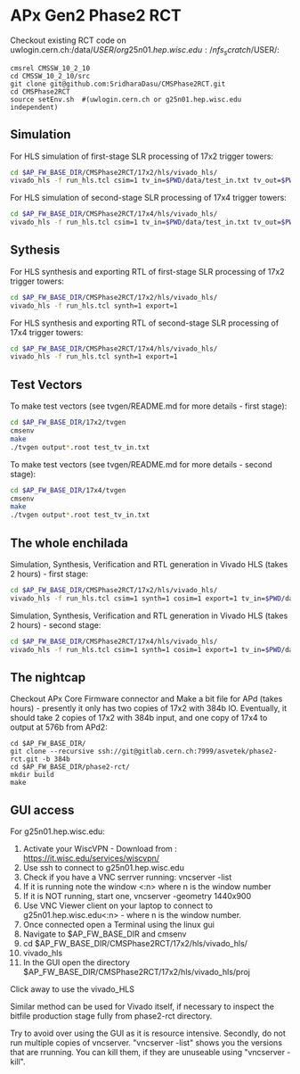 # APx Gen2 Phase2 RCT

Checkout existing RCT code on uwlogin.cern.ch:/data/$USER/ or g25n01.hep.wisc.edu:/nfs_scratch/$USER/:
```
cmsrel CMSSW_10_2_10
cd CMSSW_10_2_10/src
git clone git@github.com:SridharaDasu/CMSPhase2RCT.git
cd CMSPhase2RCT
source setEnv.sh  #(uwlogin.cern.ch or g25n01.hep.wisc.edu independent)
```

## Simulation

For HLS simulation of first-stage SLR processing of 17x2 trigger towers:
```bash
cd $AP_FW_BASE_DIR/CMSPhase2RCT/17x2/hls/vivado_hls/
vivado_hls -f run_hls.tcl csim=1 tv_in=$PWD/data/test_in.txt tv_out=$PWD/data/test_out.txt tv_ref=$PWD/data/test_out_ref.txt
```

For HLS simulation of second-stage SLR processing of 17x4 trigger towers:
```bash
cd $AP_FW_BASE_DIR/CMSPhase2RCT/17x4/hls/vivado_hls/
vivado_hls -f run_hls.tcl csim=1 tv_in=$PWD/data/test_in.txt tv_out=$PWD/data/test_out.txt tv_ref=$PWD/data/test_out_ref.txt
```

## Sythesis

For HLS synthesis and exporting RTL of first-stage SLR processing of 17x2 trigger towers:
```bash
cd $AP_FW_BASE_DIR/CMSPhase2RCT/17x2/hls/vivado_hls/
vivado_hls -f run_hls.tcl synth=1 export=1 
```
For HLS synthesis and exporting RTL of second-stage SLR processing of 17x4 trigger towers:
```bash
cd $AP_FW_BASE_DIR/CMSPhase2RCT/17x4/hls/vivado_hls/
vivado_hls -f run_hls.tcl synth=1 export=1 
```

## Test Vectors

To make test vectors (see tvgen/README.md for more details - first stage):
```bash
cd $AP_FW_BASE_DIR/17x2/tvgen
cmsenv
make
./tvgen output*.root test_tv_in.txt
```
To make test vectors (see tvgen/README.md for more details - second stage):
```bash
cd $AP_FW_BASE_DIR/17x4/tvgen
cmsenv
make
./tvgen output*.root test_tv_in.txt
```

## The whole enchilada

Simulation, Synthesis, Verification and RTL generation in Vivado HLS (takes 2 hours) - first stage:
```bash
cd $AP_FW_BASE_DIR/CMSPhase2RCT/17x2/hls/vivado_hls/
vivado_hls -f run_hls.tcl csim=1 synth=1 cosim=1 export=1 tv_in=$PWD/data/test_in.txt tv_out=$PWD/data/test_out.txt tv_ref=$PWD/data/test_out_ref.txt
```
Simulation, Synthesis, Verification and RTL generation in Vivado HLS (takes 2 hours) - second stage:
```bash
cd $AP_FW_BASE_DIR/CMSPhase2RCT/17x4/hls/vivado_hls/
vivado_hls -f run_hls.tcl csim=1 synth=1 cosim=1 export=1 tv_in=$PWD/data/test_in.txt tv_out=$PWD/data/test_out.txt tv_ref=$PWD/data/test_out_ref.txt
```

## The nightcap

Checkout APx Core Firmware connector and Make a bit file for APd (takes hours) - presently it only has two copies of 17x2 with 384b IO. Eventually, it should take 2 copies of 17x2 with 384b input, and one copy of 17x4 to output at 576b from APd2:
```
cd $AP_FW_BASE_DIR/
git clone --recursive ssh://git@gitlab.cern.ch:7999/asvetek/phase2-rct.git -b 384b
cd $AP_FW_BASE_DIR/phase2-rct/
mkdir build
make
```

## GUI access

For g25n01.hep.wisc.edu: 

1) Activate your WiscVPN - Download from : https://it.wisc.edu/services/wiscvpn/
2) Use ssh to connect to g25n01.hep.wisc.edu
3) Check if you have a VNC serrver running:  vncserver -list
4) If it is running note the window <:n> where n is the window number
5) If it is NOT running, start one, vncserver -geometry 1440x900
6) Use VNC Viewer client on your laptop to connect to g25n01.hep.wisc.edu<:n> - where n is the window number.
6) Once connected open a Terminal using the linux gui
7) Navigate to $AP_FW_BASE_DIR and cmsenv
8) cd $AP_FW_BASE_DIR/CMSPhase2RCT/17x2/hls/vivado_hls/
9) vivado_hls
10) In the GUI open the directory $AP_FW_BASE_DIR/CMSPhase2RCT/17x2/hls/vivado_hls/proj

Click away to use the vivado_HLS

Similar method can be used for Vivado itself, if necessary to inspect the bitfile production stage fully from phase2-rct directory.

Try to avoid over using the GUI as it is resource intensive. Secondly, do not run multiple copies of vncserver. "vncserver -list" shows you the versions that are rrunning.  You can kill them, if they are unuseable using "vncserver -kill".

